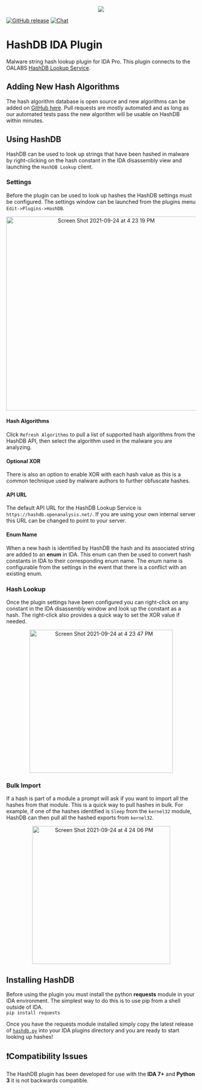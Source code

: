<p align="center">
<img src="https://user-images.githubusercontent.com/5906222/134734091-5640ba7e-ac08-423e-8e7d-983ffc044a18.gif">
</p>

[![GitHub release](https://img.shields.io/github/v/release/oalabs/hashdb-ida.svg)](https://github.com/OALabs/hashdb-ida/releases) [![Chat](https://img.shields.io/badge/chat-Discord-blueviolet)](https://discord.gg/cw4U3WHvpn) 

# HashDB IDA Plugin
Malware string hash lookup plugin for IDA Pro. This plugin connects to the OALABS [HashDB Lookup Service](https://hashdb.openanalysis.net). 

## Adding New Hash Algorithms
The hash algorithm database is open source and new algorithms can be added on [GitHub here](https://github.com/OALabs/hashdb). Pull requests are mostly automated and as long as our automated tests pass the new algorithm will be usable on HashDB within minutes.

## Using HashDB
HashDB can be used to look up strings that have been hashed in malware by right-clicking on the hash constant in the IDA disassembly view and launching the `HashDB Lookup` client. 

### Settings
Before the plugin can be used to look up hashes the HashDB settings must be configured. The settings window can be launched from the plugins menu `Edit->Plugins->HashDB`.

<p align="center">
<img width="516" alt="Screen Shot 2021-09-24 at 4 23 19 PM" src="https://user-images.githubusercontent.com/5906222/134735719-3c08b87f-313e-4805-aae1-3e440da9ddc2.png">
 </p>

#### Hash Algorithms
Click `Refresh Algorithms` to pull a list of supported hash algorithms from the HashDB API, then select the algorithm used in the malware you are analyzing. 

#### Optional XOR
There is also an option to enable XOR with each hash value as this is a common technique used by malware authors to further obfuscate hashes.

#### API URL
The default API URL for the HashDB Lookup Service is `https://hashdb.openanalysis.net/`. If you are using your own internal server this URL can be changed to point to your server.

#### Enum Name
When a new hash is identified by HashDB the hash and its associated string are added to an **enum** in IDA. This enum can then be used to convert hash constants in IDA to their corresponding enum name. The enum name is configurable from the settings in the event that there is a conflict with an existing enum.

### Hash Lookup
Once the plugin settings have been configured you can right-click on any constant in the IDA disassembly window and look up the constant as a hash. The right-click also provides a quick way to set the XOR value if needed.

<p align="center">
<img width="381" alt="Screen Shot 2021-09-24 at 4 23 47 PM" src="https://user-images.githubusercontent.com/5906222/134736795-649c6845-ece6-4a46-903e-cf7c0efa3324.png">
 </p>

### Bulk Import
If a hash is part of a module a prompt will ask if you want to import all the hashes from that module. This is a quick way to pull hashes in bulk. For example, if one of the hashes identified is `Sleep` from the `kernel32` module, HashDB can then pull all the hashed exports from `kernel32`.

<p align="center">
<img width="367" alt="Screen Shot 2021-09-24 at 4 24 06 PM" src="https://user-images.githubusercontent.com/5906222/134738243-b4a6b8f2-2784-4a8a-9393-e7b676655249.png">
</p>


## Installing HashDB 
Before using the plugin you must install the python **requests** module in your IDA environment. The simplest way to do this is to use pip from a shell outside of IDA.  
`pip install requests`

Once you have the requests module installed simply copy the latest release of [`hashdb.py`](https://github.com/OALabs/hashdb-ida/releases) into your IDA plugins directory and you are ready to start looking up hashes!


## ❗Compatibility Issues
The HashDB plugin has been developed for use with the __IDA 7+__ and __Python 3__ it is not backwards compatible. 

